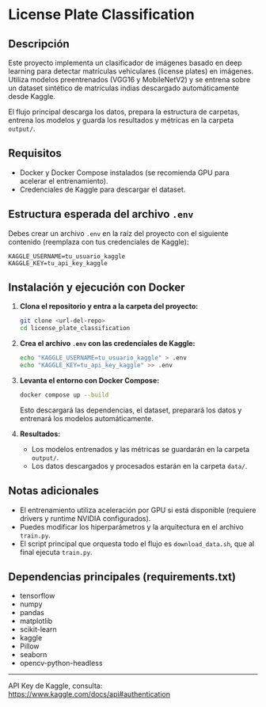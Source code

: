 # License Plate Classification

## Descripción
Este proyecto implementa un clasificador de imágenes basado en deep learning para detectar matrículas vehiculares (license plates) en imágenes. Utiliza modelos preentrenados (VGG16 y MobileNetV2) y se entrena sobre un dataset sintético de matrículas indias descargado automáticamente desde Kaggle.

El flujo principal descarga los datos, prepara la estructura de carpetas, entrena los modelos y guarda los resultados y métricas en la carpeta `output/`.

## Requisitos
- Docker y Docker Compose instalados (se recomienda GPU para acelerar el entrenamiento).
- Credenciales de Kaggle para descargar el dataset.

## Estructura esperada del archivo `.env`
Debes crear un archivo `.env` en la raíz del proyecto con el siguiente contenido (reemplaza con tus credenciales de Kaggle):

```
KAGGLE_USERNAME=tu_usuario_kaggle
KAGGLE_KEY=tu_api_key_kaggle
```

## Instalación y ejecución con Docker
1. **Clona el repositorio y entra a la carpeta del proyecto:**
   ```bash
   git clone <url-del-repo>
   cd license_plate_classification
   ```

2. **Crea el archivo `.env` con las credenciales de Kaggle:**
   ```bash
   echo "KAGGLE_USERNAME=tu_usuario_kaggle" > .env
   echo "KAGGLE_KEY=tu_api_key_kaggle" >> .env
   ```

3. **Levanta el entorno con Docker Compose:**
   ```bash
   docker compose up --build
   ```
   Esto descargará las dependencias, el dataset, preparará los datos y entrenará los modelos automáticamente.

4. **Resultados:**
   - Los modelos entrenados y las métricas se guardarán en la carpeta `output/`.
   - Los datos descargados y procesados estarán en la carpeta `data/`.

## Notas adicionales
- El entrenamiento utiliza aceleración por GPU si está disponible (requiere drivers y runtime NVIDIA configurados).
- Puedes modificar los hiperparámetros y la arquitectura en el archivo `train.py`.
- El script principal que orquesta todo el flujo es `download_data.sh`, que al final ejecuta `train.py`.

## Dependencias principales (requirements.txt)
- tensorflow
- numpy
- pandas
- matplotlib
- scikit-learn
- kaggle
- Pillow
- seaborn
- opencv-python-headless

---
API Key de Kaggle, consulta: https://www.kaggle.com/docs/api#authentication